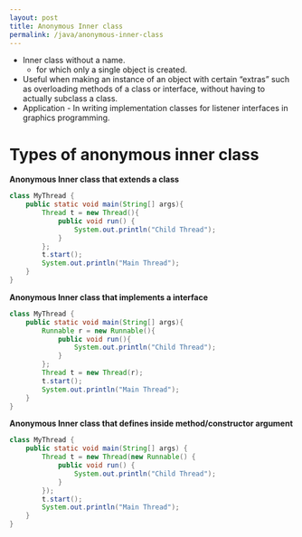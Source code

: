 ```yaml
---
layout: post
title: Anonymous Inner class
permalink: /java/anonymous-inner-class
---
```


- Inner class without a name.
   - for which only a single object is created.
- Useful when making an instance of an object with certain “extras” such as overloading methods of a class or interface, without having to actually subclass a class.
- Application - In writing implementation classes for listener interfaces in graphics programming.

# Types of anonymous inner class
**Anonymous Inner class that extends a class**
```java
class MyThread { 
	public static void main(String[] args){ 
		Thread t = new Thread(){ 
			public void run() { 
				System.out.println("Child Thread"); 
			} 
		}; 
		t.start(); 
		System.out.println("Main Thread"); 
	}
} 
```

**Anonymous Inner class that implements a interface**
```java
class MyThread { 
	public static void main(String[] args){ 
		Runnable r = new Runnable(){ 
			public void run(){ 
				System.out.println("Child Thread"); 
			} 
		}; 
		Thread t = new Thread(r);
		t.start(); 
		System.out.println("Main Thread"); 
	} 
} 
```

**Anonymous Inner class that defines inside method/constructor argument**
```java
class MyThread {
    public static void main(String[] args) {
        Thread t = new Thread(new Runnable() {
            public void run() {
                System.out.println("Child Thread");
            }
        });
        t.start();
        System.out.println("Main Thread");
    }
}
```